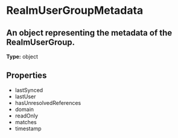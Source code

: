 # RealmUserGroupMetadata

## An object representing the metadata of the RealmUserGroup.

**Type:** object

## Properties
* lastSynced
* lastUser
* hasUnresolvedReferences
* domain
* readOnly
* matches
* timestamp

